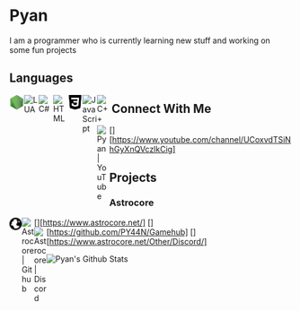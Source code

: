 # Pyan
I am a programmer who is currently learning new stuff and working on some fun projects

## Languages
<img align="left" alt="Node.js" width="26px" src="https://raw.githubusercontent.com/github/explore/80688e429a7d4ef2fca1e82350fe8e3517d3494d/topics/nodejs/nodejs.png" />
<img align="left" alt="LUA" width="26px" src="https://raw.githubusercontent.com/simple-icons/simple-icons/develop/icons/lua.svg" />
<img align="left" alt="C#" width="26px" src="https://raw.githubusercontent.com/simple-icons/simple-icons/develop/icons/csharp.svg" />
<img align="left" alt="HTML" width="26px" src="https://raw.githubusercontent.com/simple-icons/simple-icons/develop/icons/html5.svg" />
<img align="left" alt="CSS" width="26px" src="https://raw.githubusercontent.com/simple-icons/simple-icons/develop/icons/css3.svg" />
<img align="left" alt="JavaScript" width="26px" src="https://raw.githubusercontent.com/simple-icons/simple-icons/develop/icons/javascript.svg" />
<img align="left" alt="C++" width="26px" src="https://raw.githubusercontent.com/simple-icons/simple-icons/develop/icons/cplusplus.svg" />

## Connect With Me
[<img align="left" alt="Pyan | YouTube" width="22px" src="https://cdn.jsdelivr.net/npm/simple-icons@v3/icons/youtube.svg" />][https://www.youtube.com/channel/UCoxvdTSiNhGyXnQVczlkCig]

## Projects
### Astrocore
[<img align="left" alt="astrocore.net" width="22px" src="https://raw.githubusercontent.com/iconic/open-iconic/master/svg/globe.svg" />][https://www.astrocore.net/]
[<img align="left" alt="Astrocore | Github" width="22px" src="https://raw.githubusercontent.com/simple-icons/simple-icons/develop/icons/github.svg" />][https://github.com/PY44N/Gamehub]
[<img align="left" alt="Astrocore | Discord" width="22px" src="https://raw.githubusercontent.com/simple-icons/simple-icons/develop/icons/discord.svg" />][https://www.astrocore.net/Other/Discord/]

<img align="left" alt="Pyan's Github Stats" src="https://github-readme-stats.vercel.app/api?username=PY44N&show_icons=true&hide_border=true" />
